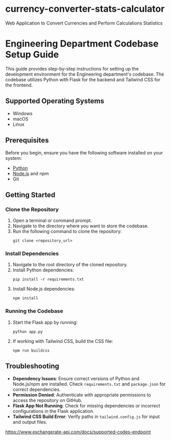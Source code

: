 # currency-converter-stats-calculator
Web Application to Convert Currencies and Perform Calculations Statistics

# Engineering Department Codebase Setup Guide

This guide provides step-by-step instructions for setting up the development environment for the Engineering department's codebase. The codebase utilizes Python with Flask for the backend and Tailwind CSS for the frontend.

## Supported Operating Systems
- Windows
- macOS
- Linux

## Prerequisites
Before you begin, ensure you have the following software installed on your system:
- [Python](https://www.python.org/)
- [Node.js](https://nodejs.org/en) and npm
- Git

## Getting Started

### Clone the Repository
1. Open a terminal or command prompt.
2. Navigate to the directory where you want to store the codebase.
3. Run the following command to clone the repository:
   ```
   git clone <repository_url>
   ```

### Install Dependencies
1. Navigate to the root directory of the cloned repository.
2. Install Python dependencies:
   ```
   pip install -r requirements.txt
   ```
3. Install Node.js dependencies:
   ```
   npm install
   ```

### Running the Codebase
1. Start the Flask app by running:
   ```
   python app.py
   ```
2. If working with Tailwind CSS, build the CSS file:
   ```
   npm run buildcss
   ```

## Troubleshooting
- **Dependency Issues**: Ensure correct versions of Python and Node.js/npm are installed. Check `requirements.txt` and `package.json` for correct dependencies.
- **Permission Denied**: Authenticate with appropriate permissions to access the repository on GitHub.
- **Flask App Not Running**: Check for missing dependencies or incorrect configurations in the Flask application.
- **Tailwind CSS Build Error**: Verify paths in `tailwind.config.js` for input and output files.

https://www.exchangerate-api.com/docs/supported-codes-endpoint

